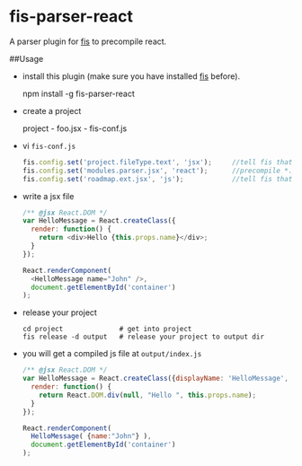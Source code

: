 # fis-parser-react

A parser plugin for [fis](https://github.com/fis-dev/fis) to precompile react.

##Usage

* install this plugin (make sure you have installed [fis](https://github.com/fis-dev/fis) before).

    npm install -g fis-parser-react

* create a project

    project
        - foo.jsx
        - fis-conf.js

* vi ``fis-conf.js``

    ```javascript
    fis.config.set('project.fileType.text', 'jsx');     //tell fis that *.jsx files are text file.
    fis.config.set('modules.parser.jsx', 'react');      //precompile *.jsx with `fis-parser-react` plugin
    fis.config.set('roadmap.ext.jsx', 'js');            //tell fis that *.jsx are exactly the same as *.js
    ```
* write a jsx file

    ```javascript
    /** @jsx React.DOM */
    var HelloMessage = React.createClass({
      render: function() {
        return <div>Hello {this.props.name}</div>;
      }
    });

    React.renderComponent(
      <HelloMessage name="John" />,
      document.getElementById('container')
    );
    ```

* release your project

    ```shell
    cd project              # get into project
    fis release -d output   # release your project to output dir
    ```

* you will get a compiled js file at ``output/index.js``

    ```javascript
    /** @jsx React.DOM */
    var HelloMessage = React.createClass({displayName: 'HelloMessage',
      render: function() {
        return React.DOM.div(null, "Hello ", this.props.name);
      }
    });

    React.renderComponent(
      HelloMessage( {name:"John"} ),
      document.getElementById('container')
    );
    ```
